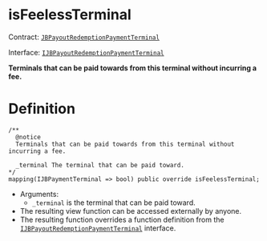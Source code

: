 # isFeelessTerminal

Contract: [`JBPayoutRedemptionPaymentTerminal`](/api/contracts/or-abstract/jbpayoutredemptionpaymentterminal/README.md)​‌

Interface: [`IJBPayoutRedemptionPaymentTerminal`](/api/interfaces/ijbpayoutredemptionpaymentterminal.md)

**Terminals that can be paid towards from this terminal without incurring a fee.**

# Definition

```solidity
/**
  @notice
  Terminals that can be paid towards from this terminal without incurring a fee.

  _terminal The terminal that can be paid toward.
*/
mapping(IJBPaymentTerminal => bool) public override isFeelessTerminal;
```

* Arguments:
  * `_terminal` is the terminal that can be paid toward.
* The resulting view function can be accessed externally by anyone.
* The resulting function overrides a function definition from the [`IJBPayoutRedemptionPaymentTerminal`](/api/interfaces/ijbpayoutredemptionpaymentterminal.md) interface.
